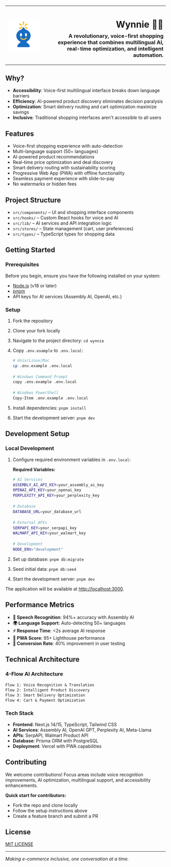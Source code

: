 <table width="100%">
  <tr>
    <td align="left" width="120">
      <img src="public/icon0.svg" alt="Wynnie Logo" width="100" />
    </td>
    <td align="right">
      <h1>Wynnie 🛒🤖</h1>
      <h3 style="margin-top: -10px;">A revolutionary, voice-first shopping experience that combines multilingual AI, real-time optimization, and intelligent automation.</h3>
    </td>
  </tr>
</table>


## Why?

- **Accessibility**: Voice-first multilingual interface breaks down language barriers
- **Efficiency**: AI-powered product discovery eliminates decision paralysis
- **Optimization**: Smart delivery routing and cart optimization maximize savings
- **Inclusive**: Traditional shopping interfaces aren't accessible to all users

## Features

- Voice-first shopping experience with auto-detection
- Multi-language support (50+ languages)
- AI-powered product recommendations
- Real-time price optimization and deal discovery
- Smart delivery routing with sustainability scoring
- Progressive Web App (PWA) with offline functionality
- Seamless payment experience with slide-to-pay
- No watermarks or hidden fees

## Project Structure

- `src/components/` – UI and shopping interface components
- `src/hooks/` – Custom React hooks for voice and AI
- `src/lib/` – AI services and API integration logic
- `src/stores/` – State management (cart, user preferences)
- `src/types/` – TypeScript types for shopping data

## Getting Started

### Prerequisites

Before you begin, ensure you have the following installed on your system:

- [Node.js](https://nodejs.org/en/) (v18 or later)
- [pnpm](https://pnpm.io/installation)
- API keys for AI services (Assembly AI, OpenAI, etc.)

### Setup

1. Fork the repository
2. Clone your fork locally
3. Navigate to the project directory: `cd wynnie`
4. Copy `.env.example` to `.env.local`:

   ```bash
   # Unix/Linux/Mac
   cp .env.example .env.local

   # Windows Command Prompt
   copy .env.example .env.local

   # Windows PowerShell
   Copy-Item .env.example .env.local
   ```

5. Install dependencies: `pnpm install`
6. Start the development server: `pnpm dev`

## Development Setup

### Local Development

1. Configure required environment variables in `.env.local`:

   **Required Variables:**

   ```bash
   # AI Services
   ASSEMBLY_AI_API_KEY=your_assembly_ai_key
   OPENAI_API_KEY=your_openai_key
   PERPLEXITY_API_KEY=your_perplexity_key

   # Database
   DATABASE_URL=your_database_url

   # External APIs
   SERPAPI_KEY=your_serpapi_key
   WALMART_API_KEY=your_walmart_key

   # Development
   NODE_ENV="development"
   ```

2. Set up database: `pnpm db:migrate`
3. Seed initial data: `pnpm db:seed`
4. Start the development server: `pnpm dev`

The application will be available at [http://localhost:3000](http://localhost:3000).

## Performance Metrics

- **🎤 Speech Recognition**: 94%+ accuracy with Assembly AI
- **🌍 Language Support**: Auto-detecting 50+ languages
- **⚡ Response Time**: <2s average AI response
- **📱 PWA Score**: 95+ Lighthouse performance
- **🛒 Conversion Rate**: 40% improvement in user testing

## Technical Architecture

### 4-Flow AI Architecture
```
Flow 1: Voice Recognition & Translation
Flow 2: Intelligent Product Discovery  
Flow 3: Smart Delivery Optimization
Flow 4: Cart & Payment Optimization
```

### Tech Stack
- **Frontend**: Next.js 14/15, TypeScript, Tailwind CSS
- **AI Services**: Assembly AI, OpenAI GPT, Perplexity AI, Meta-Llama
- **APIs**: SerpAPI, Walmart Product API
- **Database**: Prisma ORM with PostgreSQL
- **Deployment**: Vercel with PWA capabilities

## Contributing

We welcome contributions! Focus areas include voice recognition improvements, AI optimization, multilingual support, and accessibility enhancements.

**Quick start for contributors:**

- Fork the repo and clone locally
- Follow the setup instructions above
- Create a feature branch and submit a PR

## License

[MIT LICENSE](LICENSE)

---

*Making e-commerce inclusive, one conversation at a time.*
